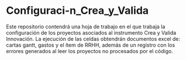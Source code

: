 # Configuraci-n_Crea_y_Valida
Este repositorio contendrá una hoja de trabajo en el que trabaja la configuración de los proyectos asociados al instrumento Crea y Valida Innovación. La ejecución de las celdas obtendrán documentos excel de: cartas gantt, gastos y el ítem de RRHH, además de un registro con los errores generados al leer los proyectos no procesados por el código.

